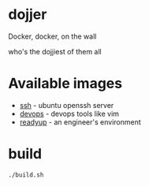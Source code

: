 # dojjer

Docker, docker, on the wall

who's the dojjiest of them all

# Available images

* [ssh](https://github.com/TheShellLand/dojjer/blob/ssh/Dockerfile) - ubuntu openssh server
* [devops](https://github.com/TheShellLand/dojjer/blob/devops/Dockerfile) - devops tools like vim
* [readyup](https://github.com/TheShellLand/dojjer/blob/readyup/Dockerfile) - an engineer's environment

# build
```
./build.sh
```

